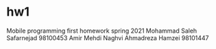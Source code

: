 # hw1

Mobile programming first homework spring 2021
Mohammad Saleh Safarnejad           98100453
Amir Mehdi Naghvi
Ahmadreza Hamzei                    98101447